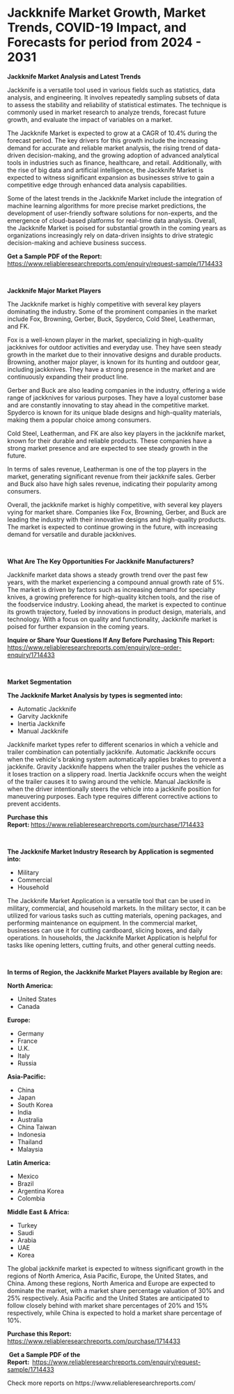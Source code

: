 <p><h1>Jackknife Market Growth, Market Trends, COVID-19 Impact, and Forecasts for period from 2024 - 2031</h1></p><p><strong>Jackknife Market Analysis and Latest Trends</strong></p>
<p><p>Jackknife is a versatile tool used in various fields such as statistics, data analysis, and engineering. It involves repeatedly sampling subsets of data to assess the stability and reliability of statistical estimates. The technique is commonly used in market research to analyze trends, forecast future growth, and evaluate the impact of variables on a market.</p><p>The Jackknife Market is expected to grow at a CAGR of 10.4% during the forecast period. The key drivers for this growth include the increasing demand for accurate and reliable market analysis, the rising trend of data-driven decision-making, and the growing adoption of advanced analytical tools in industries such as finance, healthcare, and retail. Additionally, with the rise of big data and artificial intelligence, the Jackknife Market is expected to witness significant expansion as businesses strive to gain a competitive edge through enhanced data analysis capabilities.</p><p>Some of the latest trends in the Jackknife Market include the integration of machine learning algorithms for more precise market predictions, the development of user-friendly software solutions for non-experts, and the emergence of cloud-based platforms for real-time data analysis. Overall, the Jackknife Market is poised for substantial growth in the coming years as organizations increasingly rely on data-driven insights to drive strategic decision-making and achieve business success.</p></p>
<p><strong>Get a Sample PDF of the Report:&nbsp;</strong> <a href="https://www.reliableresearchreports.com/enquiry/request-sample/1714433">https://www.reliableresearchreports.com/enquiry/request-sample/1714433</a></p>
<p>&nbsp;</p>
<p><strong>Jackknife Major Market Players</strong></p>
<p><p>The Jackknife market is highly competitive with several key players dominating the industry. Some of the prominent companies in the market include Fox, Browning, Gerber, Buck, Spyderco, Cold Steel, Leatherman, and FK.</p><p>Fox is a well-known player in the market, specializing in high-quality jackknives for outdoor activities and everyday use. They have seen steady growth in the market due to their innovative designs and durable products. Browning, another major player, is known for its hunting and outdoor gear, including jackknives. They have a strong presence in the market and are continuously expanding their product line.</p><p>Gerber and Buck are also leading companies in the industry, offering a wide range of jackknives for various purposes. They have a loyal customer base and are constantly innovating to stay ahead in the competitive market. Spyderco is known for its unique blade designs and high-quality materials, making them a popular choice among consumers.</p><p>Cold Steel, Leatherman, and FK are also key players in the jackknife market, known for their durable and reliable products. These companies have a strong market presence and are expected to see steady growth in the future.</p><p>In terms of sales revenue, Leatherman is one of the top players in the market, generating significant revenue from their jackknife sales. Gerber and Buck also have high sales revenue, indicating their popularity among consumers.</p><p>Overall, the jackknife market is highly competitive, with several key players vying for market share. Companies like Fox, Browning, Gerber, and Buck are leading the industry with their innovative designs and high-quality products. The market is expected to continue growing in the future, with increasing demand for versatile and durable jackknives.</p></p>
<p>&nbsp;</p>
<p><strong>What Are The Key Opportunities For Jackknife Manufacturers?</strong></p>
<p><p>Jackknife market data shows a steady growth trend over the past few years, with the market experiencing a compound annual growth rate of 5%. The market is driven by factors such as increasing demand for specialty knives, a growing preference for high-quality kitchen tools, and the rise of the foodservice industry. Looking ahead, the market is expected to continue its growth trajectory, fueled by innovations in product design, materials, and technology. With a focus on quality and functionality, Jackknife market is poised for further expansion in the coming years.</p></p>
<p><strong>Inquire or Share Your Questions If Any Before Purchasing This Report:</strong> <a href="https://www.reliableresearchreports.com/enquiry/pre-order-enquiry/1714433">https://www.reliableresearchreports.com/enquiry/pre-order-enquiry/1714433</a></p>
<p>&nbsp;</p>
<p><strong>Market Segmentation</strong></p>
<p><strong>The Jackknife Market Analysis by types is segmented into:</strong></p>
<p><ul><li>Automatic Jackknife</li><li>Garvity Jackknife</li><li>Inertia Jackknife</li><li>Manual Jackknife</li></ul></p>
<p><p>Jackknife market types refer to different scenarios in which a vehicle and trailer combination can potentially jackknife. Automatic Jackknife occurs when the vehicle's braking system automatically applies brakes to prevent a jackknife. Gravity Jackknife happens when the trailer pushes the vehicle as it loses traction on a slippery road. Inertia Jackknife occurs when the weight of the trailer causes it to swing around the vehicle. Manual Jackknife is when the driver intentionally steers the vehicle into a jackknife position for maneuvering purposes. Each type requires different corrective actions to prevent accidents.</p></p>
<p><strong>Purchase this Report:&nbsp;</strong><a href="https://www.reliableresearchreports.com/purchase/1714433">https://www.reliableresearchreports.com/purchase/1714433</a></p>
<p>&nbsp;</p>
<p><strong>The Jackknife Market Industry Research by Application is segmented into:</strong></p>
<p><ul><li>Military</li><li>Commercial</li><li>Household</li></ul></p>
<p><p>The Jackknife Market Application is a versatile tool that can be used in military, commercial, and household markets. In the military sector, it can be utilized for various tasks such as cutting materials, opening packages, and performing maintenance on equipment. In the commercial market, businesses can use it for cutting cardboard, slicing boxes, and daily operations. In households, the Jackknife Market Application is helpful for tasks like opening letters, cutting fruits, and other general cutting needs.</p></p>
<p>&nbsp;</p>
<p><strong>In terms of Region, the Jackknife Market Players available by Region are:</strong></p>
<p>
    <p> <strong> North America: </strong>
        <ul>
            <li>United States</li>
            <li>Canada</li>
        </ul>
        </p> 
    <p> <strong> Europe: </strong>
        <ul>
            <li>Germany</li>
            <li>France</li>
            <li>U.K.</li>
            <li>Italy</li>
            <li>Russia</li>
        </ul>
        </p> 
    <p> <strong> Asia-Pacific: </strong>
        <ul>
            <li>China</li>
            <li>Japan</li>
            <li>South Korea</li>
            <li>India</li>
            <li>Australia</li>
            <li>China Taiwan</li>
            <li>Indonesia</li>
            <li>Thailand</li>
            <li>Malaysia</li>
        </ul>
        </p> 
    <p> <strong> Latin America: </strong>
        <ul>
            <li>Mexico</li>
            <li>Brazil</li>
            <li>Argentina Korea</li>
            <li>Colombia</li>
        </ul>
        </p> 
    <p> <strong> Middle East & Africa: </strong>
        <ul>
            <li>Turkey</li>
            <li>Saudi</li>
            <li>Arabia</li>
            <li>UAE</li>
            <li>Korea</li>
        </ul>
    </p>
    </p>
<p><p>The global jackknife market is expected to witness significant growth in the regions of North America, Asia Pacific, Europe, the United States, and China. Among these regions, North America and Europe are expected to dominate the market, with a market share percentage valuation of 30% and 25% respectively. Asia Pacific and the United States are anticipated to follow closely behind with market share percentages of 20% and 15% respectively, while China is expected to hold a market share percentage of 10%.</p></p>
<p><strong>Purchase this Report: </strong><a href="https://www.reliableresearchreports.com/purchase/1714433">https://www.reliableresearchreports.com/purchase/1714433</a></p>
<p>&nbsp;<strong>Get a Sample PDF of the Report:&nbsp;&nbsp;</strong><a href="https://www.reliableresearchreports.com/enquiry/request-sample/1714433">https://www.reliableresearchreports.com/enquiry/request-sample/1714433</a></p>
<p><strong></strong></p>
<p>Check more reports on https://www.reliableresearchreports.com/</p>